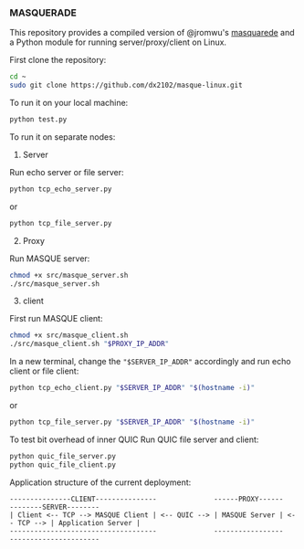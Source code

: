 ### MASQUERADE

This repository provides a compiled version of @jromwu's [masquarede](https://github.com/jromwu/masquerade) and a Python module for running server/proxy/client on Linux.

First clone the repository:
```bash
cd ~
sudo git clone https://github.com/dx2102/masque-linux.git
```

To run it on your local machine:
```bash
python test.py
```

To run it on separate nodes:

1. Server

Run echo server or file server:
```bash
python tcp_echo_server.py
```
or
```bash
python tcp_file_server.py
```
2. Proxy

Run MASQUE server:
```bash
chmod +x src/masque_server.sh
./src/masque_server.sh
```
3. client

First run MASQUE client:
```bash
chmod +x src/masque_client.sh
./src/masque_client.sh "$PROXY_IP_ADDR"
```
In a new terminal, change the `"$SERVER_IP_ADDR"` accordingly and run echo client or file client:
```bash
python tcp_echo_client.py "$SERVER_IP_ADDR" "$(hostname -i)"
```
or
```bash
python tcp_file_server.py "$SERVER_IP_ADDR" "$(hostname -i)"
```

To test bit overhead of inner QUIC
Run QUIC file server and client: 
```bash
python quic_file_server.py
python quic_file_client.py
```

Application structure of the current deployment:

```
---------------CLIENT---------------              ------PROXY------             --------SERVER--------
| Client <-- TCP --> MASQUE Client | <-- QUIC --> | MASQUE Server | <-- TCP --> | Application Server |
------------------------------------              -----------------             ----------------------
```
<!-- ![](/assets/masquerade_str.drawio.png) -->
